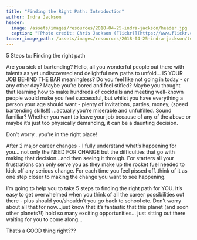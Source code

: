 ```yaml
---
title: "Finding the Right Path: Introduction"
author: Indra Jackson
header:
  image: /assets/images/resources/2018-04-25-indra-jackson/header.jpg
  caption: "[Photo credit: Chris Jackson (Flickr)](https://www.flickr.com/photos/chaz_pics)"
teaser_image_path: /assets/images/resources/2018-04-25-indra-jackson/teaser.jpg
---
```


5 Steps to:
Finding the right path

Are you sick of bartending?
Hello, all you wonderful people out there with talents as yet undiscovered and delightful new paths to unfold…
IS YOUR JOB BEHIND THE BAR meaningless? Do you feel like not going in today - or any other day?
Maybe you’re bored and feel stifled? Maybe you thought that learning how to make hundreds of cocktails and meeting well-known people would make you feel successful, but whilst you have everything a person your age should want - plenty of invitations, parties, money, (speed bartending skills!!) …actually you’re miserable and unfulfilled. Sound familiar?
Whether you want to leave your job because of any of the above or maybe it’s just too physically demanding, it can be a daunting decision.

Don’t worry…you’re in the right place!

After 2 major career changes - I fully understand what’s happening for you… not only the NEED FOR CHANGE but the difficulties that go with making that decision…and then seeing it through. For starters all your frustrations can only serve you as they make up the rocket fuel needed to kick off any serious change. For each time you feel pissed off..think of it as one step closer to making the change you want to see happening.

I’m going to help you to take 5 steps to finding the right path for YOU. It’s easy to get overwhelmed when you think of all the career possibilities out there - plus should you/shouldn’t you go back to school etc.
Don’t worry about all that for now…just know that it’s fantastic that this planet (and soon other planets?!) hold so many exciting opportunities… just sitting out there waiting for you to come along…

That’s a GOOD thing right???
